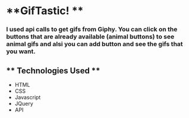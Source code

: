 # **GifTastic! **
### I used api calls to get gifs from Giphy. You can click on the buttons that are already available (animal buttons) to see animal gifs and alsi you can add button and see the gifs that you want.
## ** Technologies Used **
- HTML
- CSS
- Javascript
- JQuery
- API

